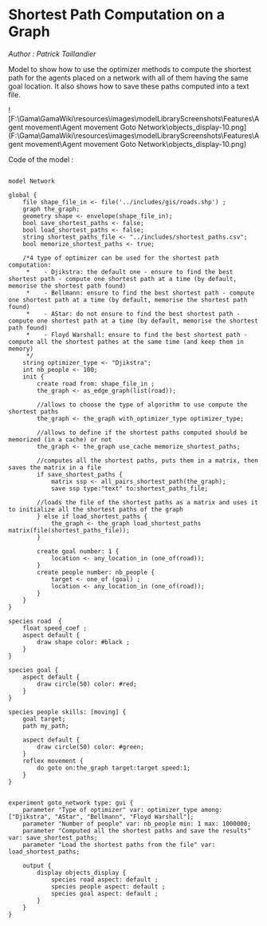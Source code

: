 [//]: # (keyword|operator_with_optimizer_type)
[//]: # (keyword|operator_use_cache)
[//]: # (keyword|operator_load_shortest_paths)
[//]: # (keyword|operator_all_pairs_shortest_path)
[//]: # (keyword|statement_save)
[//]: # (keyword|type_path)
[//]: # (keyword|type_matrix)
[//]: # (keyword|concept_graph)
[//]: # (keyword|concept_agent_movement)
[//]: # (keyword|concept_skill)
[//]: # (keyword|concept_shortest_path)
[//]: # (keyword|concept_algorithm)
#  Shortest Path Computation on a Graph


_Author :  Patrick Taillandier_

Model to show how to use the optimizer methods to compute the shortest path for the agents placed on a network with all of them having the same goal location. It also shows how to save these paths computed into a text file.


![F:\Gama\GamaWiki\resources\images\modelLibraryScreenshots\Features\Agent movement\Agent movement Goto Network\objects_display-10.png](F:\Gama\GamaWiki\resources\images\modelLibraryScreenshots\Features\Agent movement\Agent movement Goto Network\objects_display-10.png)

Code of the model : 

```

model Network

global {
	file shape_file_in <- file('../includes/gis/roads.shp') ;
	graph the_graph; 
	geometry shape <- envelope(shape_file_in);
	bool save_shortest_paths <- false;
	bool load_shortest_paths <- false;
	string shortest_paths_file <- "../includes/shortest_paths.csv";
	bool memorize_shortest_paths <- true;
	
	/*4 type of optimizer can be used for the shortest path computation:
	 *    - Djikstra: the default one - ensure to find the best shortest path - compute one shortest path at a time (by default, memorise the shortest path found)
	 * 	  - Bellmann: ensure to find the best shortest path - compute one shortest path at a time (by default, memorise the shortest path found)
	 * 	  - AStar: do not ensure to find the best shortest path - compute one shortest path at a time (by default, memorise the shortest path found)
	 *    - Floyd Warshall: ensure to find the best shortest path - compute all the shortest pathes at the same time (and keep them in memory)
	 */
	string optimizer_type <- "Djikstra";
	int nb_people <- 100;
	init {    
		create road from: shape_file_in ;
		the_graph <- as_edge_graph(list(road));
		
		//allows to choose the type of algorithm to use compute the shortest paths
		the_graph <- the_graph with_optimizer_type optimizer_type;
		
		//allows to define if the shortest paths computed should be memorized (in a cache) or not
		the_graph <- the_graph use_cache memorize_shortest_paths;
		
		//computes all the shortest paths, puts them in a matrix, then saves the matrix in a file
		if save_shortest_paths {
			matrix ssp <- all_pairs_shortest_path(the_graph);
			save ssp type:"text" to:shortest_paths_file;
			
		//loads the file of the shortest paths as a matrix and uses it to initialize all the shortest paths of the graph
		} else if load_shortest_paths {
			the_graph <- the_graph load_shortest_paths matrix(file(shortest_paths_file));
		}
		
		create goal number: 1 {
			location <- any_location_in (one_of(road));
		}
		create people number: nb_people {
			target <- one_of (goal) ;
			location <- any_location_in (one_of(road));
		} 
	}
}

species road  {
	float speed_coef ;
	aspect default {
		draw shape color: #black ;
	}
} 
	
species goal {
	aspect default {
		draw circle(50) color: #red;
	}
}
	
species people skills: [moving] {
	goal target;
	path my_path; 
	
	aspect default {
		draw circle(50) color: #green;
	}
	reflex movement {
		do goto on:the_graph target:target speed:1;
	}
}


experiment goto_network type: gui {
	parameter "Type of optimizer" var: optimizer_type among: ["Djikstra", "AStar", "Bellmann", "Floyd Warshall"];
	parameter "Number of people" var: nb_people min: 1 max: 1000000;
	parameter "Computed all the shortest paths and save the results" var: save_shortest_paths;
	parameter "Load the shortest paths from the file" var: load_shortest_paths;
	
	output {
		display objects_display {
			species road aspect: default ;
			species people aspect: default ;
			species goal aspect: default ;
		}
	}
}
```
